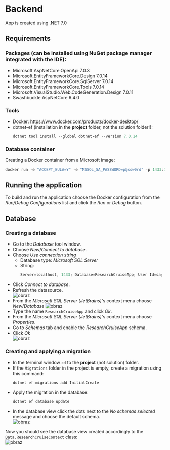 # Backend
App is created using .NET 7.0

## Requirements
### Packages (can be installed using NuGet package manager integrated with the IDE):
- Microsoft.AspNetCore.OpenApi 7.0.3
- Microsoft.EntityFrameworkCore.Design 7.0.14
- Microsoft.EntityFrameworkCore.SqlServer 7.0.14
- Microsoft.EntityFrameworkCore.Tools 7.0.14
- Microsoft.VisualStudio.Web.CodeGeneration.Design 7.0.11
- Swashbuckle.AspNetCore 6.4.0

### Tools
- Docker: https://www.docker.com/products/docker-desktop/
- dotnet-ef (installation in the **project** folder, not the solution folder!):
  ```powershell
  dotnet tool install --global dotnet-ef --version 7.0.14
  ```
### Database container
Creating a Docker container from a Microsoft image:
```powershell
docker run -e "ACCEPT_EULA=Y" -e "MSSQL_SA_PASSWORD=p@ssw0rd" -p 1433:1433 --name researchcruiseapp-db --hostname researchcruiseapp-db -d mcr.microsoft.com/mssql/server:2022-latest
```

## Running the application
To build and run the application choose the Docker configuration from the _Run/Debug Configurations_ list and click
the _Run_ or _Debug_ button.

## Database
### Creating a database
- Go to the _Database_ tool window.
- Choose _New_/_Connect to database_.
- Choose _Use connection string_
  - Database type: _Microsoft SQL Server_
  - String:
    ```powershell
    Server=localhost, 1433; Database=ResearchCruiseApp; User Id=sa; Password=p@ssw0rd; Encrypt=False
    ```
- Click _Connect to database_.
- Refresh the datasource.<br>![obraz](https://github.com/MichalTarnacki/_projekt_grupowy/assets/116964693/f3496ff1-0b9d-4538-8cd2-448402ba4ea3)
- From the _Microsoft SQL Server (JetBrains)_'s context menu choose _New_/_Database_ ![obraz](https://github.com/MichalTarnacki/_projekt_grupowy/assets/116964693/955a4798-310c-4792-bd46-1b9c98436b0a)
- Type the name `ResearchCruiseApp` and click _Ok_.
- From the _Microsoft SQL Server (JetBrains)_'s context menu choose _Properties_.
- Go to _Schemas_ tab and enable the _ResearchCruiseApp_ schema.
- Click _Ok_<br>![obraz](https://github.com/MichalTarnacki/_projekt_grupowy/assets/116964693/8d8734e8-c939-4403-a1e0-c0ed1c7ca9de)

### Creating and applying a migration
- In the terminal window `cd` to the **project** (not solution) folder.
- If the `Migrations` folder in the project is empty, create a migration using this command:
  ```powershell
  dotnet ef migrations add InitialCreate
  ```
- Apply the migration in the database:
  ```powershell
  dotnet ef database update
  ```
- In the database view click the dots next to the _No schemas selected_ message and choose the default schema.<br>![obraz](https://github.com/MichalTarnacki/_projekt_grupowy/assets/116964693/96f61b49-4301-4fda-99a7-8adf5fe5edee)

Now you should see the database view created accordingly to the `Data.ResearchCruiseContext` class:<br>![obraz](https://github.com/MichalTarnacki/_projekt_grupowy/assets/116964693/42f0534f-8ea2-4071-ac91-f8747a9ffc5f)

